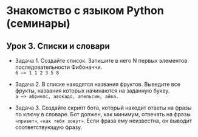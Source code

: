 # Знакомство с языком Python (семинары)

## Урок 3. Списки и словари  
  
* Задача 1. Создайте список. Запишите в него N первых элементов последовательности Фибоначчи.  
` 6 –> 1 1 2 3 5 8 `

* Задача 2. В списке находятся названия фруктов. Выведите все фрукты, названия которых начинаются на заданную букву.  
`а –> абрикос, авокадо, апельсин, айва.`  

* Задача 3. Создайте скрипт бота, который находит ответы на фразы по ключу в словаре. Бот должен, как минимум, отвечать на фразы `«привет»`, `«как тебя зовут»`. Если фраза ему неизвестна, он выводит соответствующую фразу.